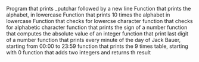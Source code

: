 Program that prints _putchar followed by a new line
Function that prints the alphabet, in lowercase
Function that prints 10 times the alphabet in lowercase
Function that checks for lowercse character
function that checks for alphabetic character
function that prints the sign of a number
function that computes the absolute value of an integer
function that print last digit of a number
function that prints every minute of the day of Jack Bauer, starting from 00:00 to 23:59
function that prints the 9 times table, starting with 0
function that adds two integers and returns th result
